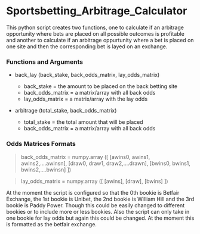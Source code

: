 # Sportsbetting_Arbitrage_Calculator
This python script creates two functions, one to calculate if an arbitrage opportunity where bets are placed on all possible outcomes is profitable and another to calculate if an arbitrage oppurtunity where a bet is placed on one site and then the corresponding bet is layed on an exchange.

### Functions and Arguments

- back_lay (back_stake, back_odds_matrix, lay_odds_matrix)
	- back_stake = the amount to be placed on the back betting site
	- back_odds_matrix = a matrix/array with all back odds
	- lay_odds_matrix = a matrix/array with the lay odds

- arbitrage (total_stake, back_odds_matrix)
	- total_stake = the total amount that will be placed
	- back_odds_matrix = a matrix/array with all back odds
	
	
### Odds Matrices Formats

> back_odds_matrix = numpy.array ([ [awins0, awins1, awins2,....awinsn], [draw0, draw1, draw2,....drawn], [bwins0, bwins1, bwins2,....bwinsn] ])

> lay_odds_matrix = numpy.array ([ [awins], [draw], [bwins] ])

At the moment the script is configured so that the 0th bookie is Betfair Exchange, the 1st bookie is Unibet, the 2nd bookie is William Hill and the 3rd bookie is Paddy Power. Though this could be easily changed to different bookies or to include more or less bookies. Also the script can only take in one bookie for lay odds but again this could be changed. At the moment this is formatted as the betfair exchange.
